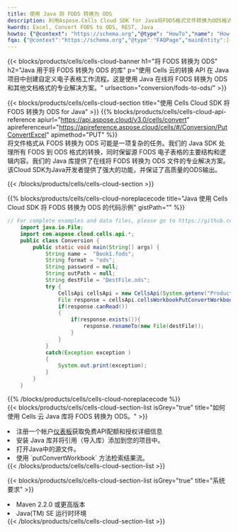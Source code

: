 ```yaml
---
title: 使用 Java 将 FODS 转换为 ODS
description: 利用Aspose.Cells Cloud SDK for Java将FODS格式文件转换为ODS格式文件。
kwords: Excel, Convert FODS to ODS, REST, Java
howto: {"@context": "https://schema.org","@type": "HowTo","name": "How to convert FODS to ODS using the Cells Cloud Java library.","description": "How to convert FODS to ODS using the Cells Cloud Java library.","image": {"@type": "ImageObject"},"url": "/java/conversion/fods-to-ods/","step": [{ "@type": "HowToStep","name": "How to convert FODS to ODS using the Cells Cloud Java library. step 1", "image": {"@type": "ImageObject",},"url": "/java/conversion/fods-to-ods/","text": "Register an account at <a href='https://dashboard.aspose.cloud/'>Dashboard</a> to get free API quota & authorization details",},{ "@type": "HowToStep","name": "How to convert FODS to ODS using the Cells Cloud Java library. step 1", "image": {"@type": "ImageObject",},"url": "/java/conversion/fods-to-ods/","text": "Install Java library and add the reference (import the library) to your project.",},{ "@type": "HowToStep","name": "How to convert FODS to ODS using the Cells Cloud Java library. step 1", "image": {"@type": "ImageObject",},"url": "/java/conversion/fods-to-ods/","text": "Open the source file in Java.",},{ "@type": "HowToStep","name": "How to convert FODS to ODS using the Cells Cloud Java library. step 1", "image": {"@type": "ImageObject",},"url": "/java/conversion/fods-to-ods/","text": "Use the `putConvertWorkbook` method to retrieve the resulting stream.",}, ],"supply": {"@type": "HowToSupply","name": "document"},"tool": [{"@type": "HowToTool","name": "IntelliJ IDEA, Visual Studio Code, Eclipse"},{"@type": "HowToTool","name": "Aspose Cells"}],"totalTime": "PT6M"}
fqa: {"@context":"https://schema.org","@type":"FAQPage","mainEntity":[{"@type":"Question","name":"Why convert file formats in C# using REST API?","acceptedAnswer":{"@type":"Answer","text":"Documents are encoded in many ways, and some files may be incompatible with the software you use. To open and read such files, just convert them to appropriate file formats.<br/><ol><li>Install .NET SDK and add the reference (import the library) to your project.</li><li>Open the source file in C# using REST API.</li><li>Call the PutConvertWorkbookRequest() method, passing an output filename with required extension.</li><li>Get the result of conversion as a separate file.</li></ol>"}},{"@type":"Question","name":"What file formats can I convert with your C# library?","acceptedAnswer":{"@type":"Answer","text":"We support a variety of file formats for conversion using .NET library, including XLSX, Excel, xls , PDF, CSV, HTML, Markdown, XML, PNG, JPG, TIFF, Json, TXT and many more."}},{"@type":"Question","name":"What is the maximum allowed file size for conversion using this .NET library?","acceptedAnswer":{"@type":"Answer","text":"There are no file size limits for format conversions using .NET library."}}]}
---
```

{{< blocks/products/cells/cells-cloud-banner h1="将 FODS 转换为 ODS" h2="Java 用于将 FODS 转换为 ODS 的库" p="使用 Cells 云的转换 API 在 Java 项目中创建自定义电子表格工作流程。这是使用 Java 在线将 FODS 转换为 ODS 和其他文档格式的专业解决方案。" urlsection="conversion/fods-to-ods/" >}}

{{< blocks/products/cells/cells-cloud-section title="使用 Cells Cloud SDK 将 FODS 转换为 ODS for Java" >}}
{{% blocks/products/cells/cells-cloud-api-reference apiurl="https://api.aspose.cloud/v3.0/cells/convert" apireferenceurl="https://apireference.aspose.cloud/cells/#/Conversion/PutConvertExcel" apimethod="PUT" %}}
<br/>
将文件格式从 FODS 转换为 ODS 可能是一项复杂的任务。我们的 Java SDK 处理所有 FODS 到 ODS 格式的转换，同时保留源 FODS 电子表格的主要结构和逻辑内容。我们的 Java 库提供了在线将 FODS 转换为 ODS 文件的专业解决方案。该Cloud SDK为Java开发者提供了强大的功能，并保证了高质量的ODS输出。

{{< /blocks/products/cells/cells-cloud-section >}}

{{% blocks/products/cells/cells-cloud-noreplacecode title="Java 使用 Cells Cloud SDK 将 FODS 转换为 ODS 的代码示例" gistPath="" %}}
 
```java
// For complete examples and data files, please go to https://github.com/aspose-cells-cloud/aspose-cells-cloud-java/
    import java.io.File;
    import com.aspose.cloud.cells.api.*;
    public class Conversion {
        public static void main(String[] args) {
            String name =  "Book1.fods";
            String format = "ods";
            String password = null;
            String outPath = null;
            String destFile = "DestFile.ods";
            try {
                CellsApi cellsApi = new CellsApi(System.getenv("ProductClientId"), System.getenv("ProductClientSecret"));
                File response = cellsApi.cellsWorkbookPutConvertWorkbook(new File(name), format, password, outPath, null,null);            
                if(response.canRead())
                {
                    if(response.exists()){
                        response.renameTo(new File(destFile));
                    }                
                }
            }
            catch(Exception exception )
            {
                System.out.print(exception);
            }
        }
    }
```
 
{{% /blocks/products/cells/cells-cloud-noreplacecode %}}
<br/>
{{< blocks/products/cells/cells-cloud-section-list isGrey="true" title="如何使用 Cells 云 Java 库将 FODS 转换为 ODS。" >}}
<li>注册一个帐户<a href="https://dashboard.aspose.cloud/">仪表板</a>获取免费API配额和授权详细信息</li>
<li>安装 Java 库并将引用（导入库）添加到您的项目中。</li>
<li>打开Java中的源文件。</li>
<li>使用 `putConvertWorkbook` 方法检索结果流。</li>
{{< /blocks/products/cells/cells-cloud-section-list >}}

{{< blocks/products/cells/cells-cloud-section-list isGrey="true" title="系统要求" >}}
<li>Maven 2.2.0 或更高版本</li>
<li>Java(TM) SE 运行时环境</li>
{{< /blocks/products/cells/cells-cloud-section-list >}}
